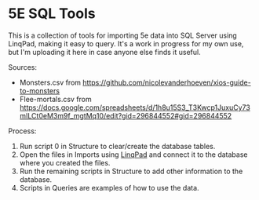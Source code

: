 # 5E SQL Tools

This is a collection of tools for importing 5e data into SQL Server using LinqPad, making it easy to query. It's a work in progress for my own use, but I'm uploading it here in case anyone else finds it useful.

Sources:

- Monsters.csv from https://github.com/nicolevanderhoeven/xios-guide-to-monsters
- Flee-mortals.csv from https://docs.google.com/spreadsheets/d/1h8u15S3_T3Kwcp1JuxuCy73mILCt0eM3m9f_mgtMq10/edit?gid=296844552#gid=296844552

Process:

1. Run script 0 in Structure to clear/create the database tables.
2. Open the files in Imports using [LinqPad](https://www.linqpad.net/) and connect it to the database where you created the files.
3. Run the remaining scripts in Structure to add other information to the database.
4. Scripts in Queries are examples of how to use the data.
